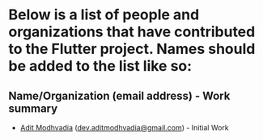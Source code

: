# Below is a list of people and organizations that have contributed to the Flutter project. Names should be added to the list like so:

## Name/Organization (email address) - Work summary

* [Adit Modhvadia](https://github.com/aditmodhvadia) (dev.aditmodhvadia@gmail.com) - Initial Work

